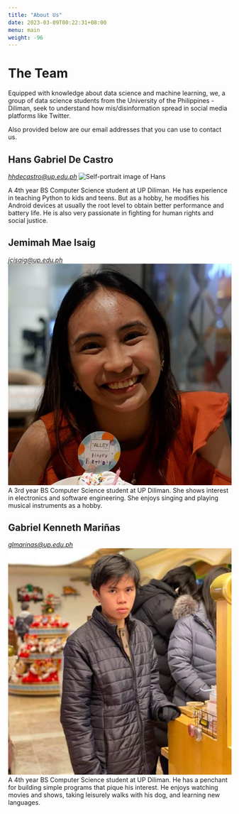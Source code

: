 ```yaml
---
title: "About Us"
date: 2023-03-09T00:22:31+08:00
menu: main
weight: -96
---
```


# The Team

Equipped with knowledge about data science and machine learning, we, a group of data science students from the University of the Philippines - Diliman, seek to understand how mis/disinformation spread in social media platforms like Twitter.

Also provided below are our email addresses that you can use to contact us.

## Hans Gabriel De Castro
*hhdecastro@up.edu.ph*
![Self-portrait image of Hans](pics/hans_pic.jpg)

A 4th year BS Computer Science student at UP Diliman. He has experience in teaching Python to kids and teens. But as a hobby, he modifies his Android devices at usually the root level to obtain better performance and battery life. He is also very passionate in fighting for human rights and social justice.
## Jemimah Mae Isaig
*jcisaig@up.edu.ph*
![Self-portrait image of Jem](pics/jem_pic.jpg)
A 3rd year BS Computer Science student at UP Diliman. She shows interest in electronics and software engineering. She enjoys singing and playing musical instruments as a hobby.
## Gabriel Kenneth Mariñas
*glmarinas@up.edu.ph*
![Self-portrait image of Kenneth](pics/kenneth_pic.jpg)
A 4th year BS Computer Science student at UP Diliman. He has a penchant for building simple programs that pique his interest. He enjoys watching movies and shows, taking leisurely walks with his dog, and learning new languages.